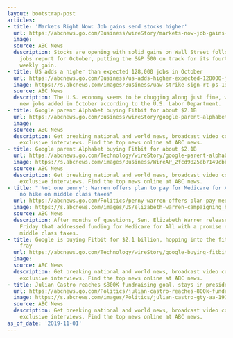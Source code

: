 ```yaml
---
layout: bootstrap-post
articles:
- title: 'Markets Right Now: Job gains send stocks higher'
  url: https://abcnews.go.com/Business/wireStory/markets-now-job-gains-send-stocks-higher-66687433
  image: 
  source: ABC News
  description: Stocks are opening with solid gains on Wall Street following a strong
    jobs report for October, putting the S&P 500 on track for its fourth straight
    weekly gain.
- title: US adds a higher than expected 128,000 jobs in October
  url: https://abcnews.go.com/Business/us-adds-higher-expected-128000-jobs-october/story?id=66686572
  image: https://s.abcnews.com/images/Business/uaw-strike-sign-rt-ps-191031_hpMain_16x9_992.jpg
  source: ABC News
  description: The U.S. economy seems to be chugging along just fine, with 128,000
    new jobs added in October according to the U.S. Labor Department.
- title: Google parent Alphabet buying Fitbit for about $2.1B
  url: https://abcnews.go.com/Business/wireStory/google-parent-alphabet-buying-fitbit-21b-66686842
  image: 
  source: ABC News
  description: Get breaking national and world news, broadcast video coverage, and
    exclusive interviews. Find the top news online at ABC news.
- title: Google parent Alphabet buying Fitbit for about $2.1B
  url: https://abcnews.go.com/Technology/wireStory/google-parent-alphabet-buying-fitbit-21b-66686823
  image: https://s.abcnews.com/images/Business/WireAP_2fcd9825eb7149cbb7f2bae683179e93_16x9_992.jpg
  source: ABC News
  description: Get breaking national and world news, broadcast video coverage, and
    exclusive interviews. Find the top news online at ABC news.
- title: "'Not one penny': Warren offers plan to pay for Medicare for All, promising
    no hike on middle class taxes"
  url: https://abcnews.go.com/Politics/penny-warren-offers-plan-pay-medicare-promising-hike/story?id=66678330
  image: https://s.abcnews.com/images/US/elizabeth-warren-campaigning_hpMain_20191101-090203_16x9_992.jpg
  source: ABC News
  description: After months of questions, Sen. Elizabeth Warren released a plan on
    Friday that addressed funding for Medicare for All with a promise not to increase
    middle class taxes.
- title: Google is buying Fitbit for $2.1 billion, hopping into the fitness and wearables
    fray
  url: https://abcnews.go.com/Technology/wireStory/google-buying-fitbit-21-billion-hopping-fitness-wearables-66686682
  image: 
  source: ABC News
  description: Get breaking national and world news, broadcast video coverage, and
    exclusive interviews. Find the top news online at ABC news.
- title: Julian Castro reaches $800K fundraising goal, stays in presidential race
  url: https://abcnews.go.com/Politics/julian-castro-reaches-800k-fundraising-goal-stays-presidential/story?id=66618589
  image: https://s.abcnews.com/images/Politics/julian-castro-gty-aa-191101_hpMain_16x9_992.jpg
  source: ABC News
  description: Get breaking national and world news, broadcast video coverage, and
    exclusive interviews. Find the top news online at ABC news.
as_of_date: '2019-11-01'
---
```


